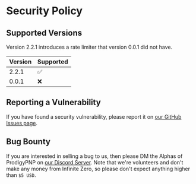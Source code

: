 # Security Policy



## Supported Versions

Version 2.2.1 introduces a rate limiter that version 0.0.1 did not have.

| Version | Supported          |
| ------- | ------------------ |
| 2.2.1   | :white_check_mark: |
| 0.0.1   | :x:                |



## Reporting a Vulnerability
If you have found a security vulnerability, please report it on [our GitHub Issues page](https://github.com/ProdigyPNP/InfiniteZero/issues).


## Bug Bounty
If you are interested in selling a bug to us, then please DM the Alphas of ProdigyPNP on [our Discord Server](https://dsc.gg/ProdigyPNP).
Note that we're volunteers and don't make any money from Infinite Zero, so please don't expect anything higher than `$5 USD`.
